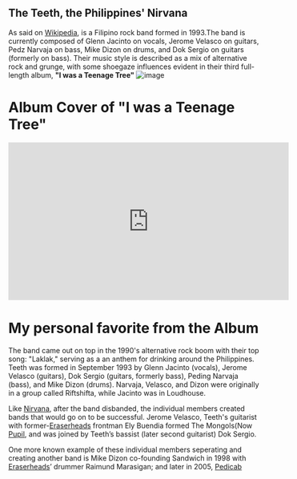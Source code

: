 ## The Teeth, the Philippines' Nirvana
As said on [Wikipedia](https://en.wikipedia.org/wiki/Teeth_(Filipino_band)), is a Filipino rock band formed in 1993.The band is currently composed of Glenn Jacinto on vocals, Jerome Velasco on guitars, Pedz Narvaja on bass, Mike Dizon on drums, and Dok Sergio on guitars (formerly on bass). Their music style is described as a mix of alternative rock and grunge, with some shoegaze influences evident in their third full-length album, **"I was a Teenage Tree"**
![image](https://i.scdn.co/image/ab67616d0000b2734dc198b33e966c3833db809f)
# **Album Cover of "I was a Teenage Tree"**
<iframe width="560" height="315" src="https://www.youtube.com/embed/xPzSx8YlEhE?si=n5jrpDFg6MqTnhpa" title="YouTube video player" frameborder="0" allow="accelerometer; autoplay; clipboard-write; encrypted-media; gyroscope; picture-in-picture; web-share" allowfullscreen></iframe>

# **My personal favorite from the Album**

The band came out on top in the 1990's alternative rock boom with their top song: "Laklak," serving as a an anthem for drinking around the Philippines.
Teeth was formed in September 1993 by Glenn Jacinto (vocals), Jerome Velasco (guitars), Dok Sergio (guitars, formerly bass), Peding Narvaja (bass), and Mike Dizon (drums). Narvaja, Velasco, and Dizon were originally in a group called Riftshifta, while Jacinto was in Loudhouse.


Like [Nirvana,](https://en.wikipedia.org/wiki/Nirvana_(band)) after the band disbanded, the individual members created bands that would go on to be successful. Jerome Velasco, Teeth's guitarist with former-[Eraserheads](https://en.wikipedia.org/wiki/Eraserheads) frontman Ely Buendia formed The Mongols(Now [Pupil](https://en.wikipedia.org/wiki/Pupil_(band)), and was joined by Teeth’s bassist (later second guitarist) Dok Sergio.

One more known example of these individual members seperating and creating another band is Mike Dizon co-founding Sandwich in 1998 with [Eraserheads](https://en.wikipedia.org/wiki/Eraserheads)’ drummer Raimund Marasigan; and later in 2005, [Pedicab](https://en.wikipedia.org/wiki/Pedicab_(band))
